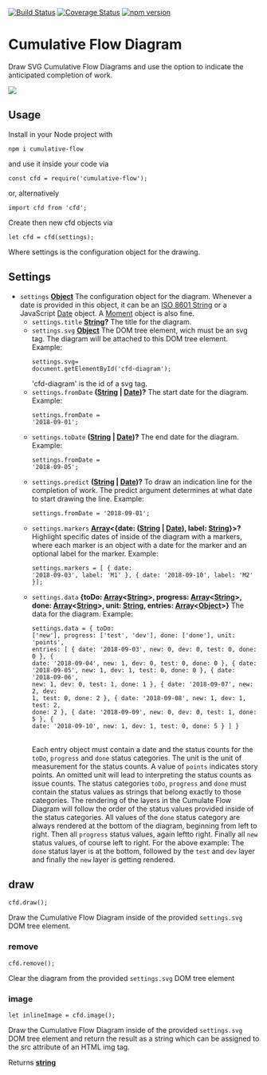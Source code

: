 [![Build Status](https://travis-ci.com/ulfschneider/cumulative-flow.svg?branch=master)](https://travis-ci.com/ulfschneider/cumulative-flow) [![Coverage Status](https://coveralls.io/repos/github/ulfschneider/cumulative-flow/badge.svg?branch=master)](https://coveralls.io/github/ulfschneider/cumulative-flow?branch=master) [![npm version](https://badge.fury.io/js/cumulative-flow.svg)](https://badge.fury.io/js/cumulative-flow)

# Cumulative Flow Diagram

Draw SVG Cumulative Flow Diagrams and use the option to indicate the anticipated completion of work.

<img src="/svg.png"/>

## Usage

Install in your Node project with 
```
npm i cumulative-flow
``` 
and use it inside your code via 
```
const cfd = require('cumulative-flow');
```
or, alternatively 
```
import cfd from 'cfd';
```

Create then new cfd objects via
```
let cfd = cfd(settings);
```
Where settings is the configuration object for the drawing.

## Settings

-   `settings` **[Object][6]** The configuration object for the diagram. Whenever a date is provided in this object, it can be an [ISO 8601 String][7] or a JavaScript [Date][8] object. A [Moment][9] object is also fine.
    -   `settings.title` **[String][10]?** The title for the diagram.
    -   `settings.svg` **[Object][6]** The DOM tree element, wich must be an svg tag. The diagram will be attached to this DOM tree element. Example:<pre><code>settings.svg= document.getElementById('cfd-diagram');
        </code></pre>'cfd-diagram' is the id of a svg tag.
    -   `settings.fromDate` **([String][10] \| [Date][11])?** The start date for the diagram. Example:<pre><code>settings.fromDate = '2018-09-01';</code></pre>
    -   `settings.toDate` **([String][10] \| [Date][11])?** The end date for the diagram. Example:<pre><code>settings.fromDate = '2018-09-05';</code></pre>
    -   `settings.predict` **([String][10] \| [Date][11])?** To draw an indication line for the completion of work. The predict argument determines at what date to start drawing the line. Example:<pre><code>settings.fromDate = '2018-09-01';</code></pre>
    -   `settings.markers` **[Array][12]&lt;{date: ([String][10] \| [Date][11]), label: [String][10]}>?** Highlight specific dates of inside of the diagram with a markers, where each marker is an object with a date for the marker and an optional label for the marker. Example:<pre><code>settings.markers = [
        { date: '2018-09-03', label: 'M1' },
        { date: '2018-09-10', label: 'M2' }];</code></pre>
    -   `settings.data` **{toDo: [Array][12]&lt;[String][10]>, progress: [Array][12]&lt;[String][10]>, done: [Array][12]&lt;[String][10]>, unit: [String][10], entries: [Array][12]&lt;[Object][6]>}** The data for the diagram. Example:<pre><code>settings.data = {
        toDo: ['new'],
        progress: ['test', 'dev'],
        done: ['done'],
        unit: 'points',
        entries: [
        { date: '2018-09-03', new: 0, dev: 0, test: 0, done: 0 },
        { date: '2018-09-04', new: 1, dev: 0, test: 0, done: 0 },
        { date: '2018-09-05', new: 1, dev: 1, test: 0, done: 0 },
        { date: '2018-09-06', new: 1, dev: 0, test: 1, done: 1 },
        { date: '2018-09-07', new: 2, dev: 1, test: 0, done: 2 },
        { date: '2018-09-08', new: 1, dev: 1, test: 2, done: 2 },
        { date: '2018-09-09', new: 0, dev: 0, test: 1, done: 5 },
        { date: '2018-09-10', new: 1, dev: 1, test: 0, done: 5 }
        ]
        }
        </code></pre>  
Each entry object must contain a date and the status counts for the `toDo`, `progress` and `done` status categories. The unit is the unit of measurement for the status counts. A value of `points` indicates story points. An omitted unit will lead to interpreting the status counts as issue counts. The status categories `toDo`, `progress` and `done` must contain the status values as strings that belong exactly to those categories. The rendering of the layers in the Cumulate Flow Diagram will follow the order of the status values provided inside of the status categories. All values of the `done` status category are always rendered at the bottom of the diagram,       beginning from left to right. Then all `progress` status values, again leftto right. Finally all `new` status values, of course left to right. For the above example: The `done` status layer is at the bottom, followed by the `test` and `dev` layer and finally the `new` layer is getting rendered.

## draw

```
cfd.draw();
```
Draw the Cumulative Flow Diagram inside of the provided `settings.svg` DOM tree element.

### remove

```
cfd.remove();
```
Clear the diagram from the provided `settings.svg` DOM tree element

### image

```
let inlineImage = cfd.image();
```
Draw the Cumulative Flow Diagram inside of the provided `settings.svg` DOM tree element and return the result as a string which can be assigned to the src attribute of an HTML img tag.

Returns **[string][10]**

[1]: #cfd

[2]: #parameters

[3]: #draw

[4]: #remove

[5]: #image

[6]: https://developer.mozilla.org/docs/Web/JavaScript/Reference/Global_Objects/Object

[7]: https://en.wikipedia.org/wiki/ISO_8601

[8]: https://developer.mozilla.org/de/docs/Web/JavaScript/Reference/Global_Objects/Date

[9]: https://momentjs.com

[10]: https://developer.mozilla.org/docs/Web/JavaScript/Reference/Global_Objects/String

[11]: https://developer.mozilla.org/docs/Web/JavaScript/Reference/Global_Objects/Date

[12]: https://developer.mozilla.org/docs/Web/JavaScript/Reference/Global_Objects/Array